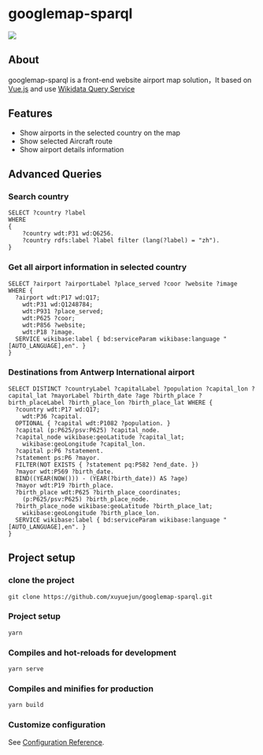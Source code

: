 # googlemap-sparql

[![](https://img.shields.io/travis/iview/iview.svg?style=flat-square)](https://travis-ci.org/iview/iview)

## About
googlemap-sparql is a front-end website airport map solution，It based on [Vue.js](https://github.com/vuejs/vue) and use [Wikidata Query Service](https://www.wikidata.org/)  

## Features
* Show airports in the selected country on the map
* Show selected Aircraft route
* Show airport details information

## Advanced Queries
### Search country
```
SELECT ?country ?label
WHERE
{
    ?country wdt:P31 wd:Q6256.
    ?country rdfs:label ?label filter (lang(?label) = "zh").
}
```

### Get all airport information in selected country
```
SELECT ?airport ?airportLabel ?place_served ?coor ?website ?image WHERE {
  ?airport wdt:P17 wd:Q17;
    wdt:P31 wd:Q1248784;
    wdt:P931 ?place_served;
    wdt:P625 ?coor;
    wdt:P856 ?website;
    wdt:P18 ?image.
  SERVICE wikibase:label { bd:serviceParam wikibase:language "[AUTO_LANGUAGE],en". }
}
```
### Destinations from Antwerp International airport
```
SELECT DISTINCT ?countryLabel ?capitalLabel ?population ?capital_lon ?capital_lat ?mayorLabel ?birth_date ?age ?birth_place ?birth_placeLabel ?birth_place_lon ?birth_place_lat WHERE {
  ?country wdt:P17 wd:Q17;
    wdt:P36 ?capital.
  OPTIONAL { ?capital wdt:P1082 ?population. }
  ?capital (p:P625/psv:P625) ?capital_node.
  ?capital_node wikibase:geoLatitude ?capital_lat;
    wikibase:geoLongitude ?capital_lon.
  ?capital p:P6 ?statement.
  ?statement ps:P6 ?mayor.
  FILTER(NOT EXISTS { ?statement pq:P582 ?end_date. })
  ?mayor wdt:P569 ?birth_date.
  BIND((YEAR(NOW())) - (YEAR(?birth_date)) AS ?age)
  ?mayor wdt:P19 ?birth_place.
  ?birth_place wdt:P625 ?birth_place_coordinates;
    (p:P625/psv:P625) ?birth_place_node.
  ?birth_place_node wikibase:geoLatitude ?birth_place_lat;
    wikibase:geoLongitude ?birth_place_lon.
  SERVICE wikibase:label { bd:serviceParam wikibase:language "[AUTO_LANGUAGE],en". }
}
```


## Project setup

### clone the project
```
git clone https://github.com/xuyuejun/googlemap-sparql.git
```

### Project setup
```
yarn
```

### Compiles and hot-reloads for development
```
yarn serve
```
### Compiles and minifies for production
```
yarn build
```

### Customize configuration
See [Configuration Reference](https://cli.vuejs.org/config/).
